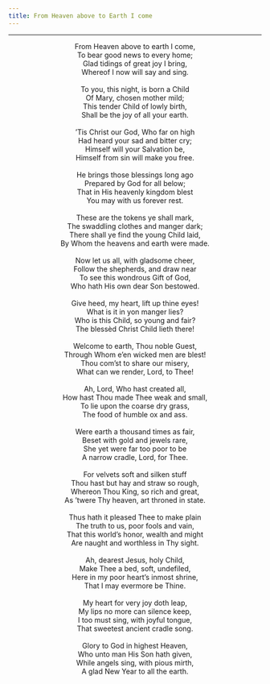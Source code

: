 ```yaml
---
title: From Heaven above to Earth I come
---
```


---
<center>
From Heaven above to earth I come,<br/>
To bear good news to every home;<br/>
Glad tidings of great joy I bring,<br/>
Whereof I now will say and sing.<br/>
<br/>
To you, this night, is born a Child<br/>
Of Mary, chosen mother mild;<br/>
This tender Child of lowly birth,<br/>
Shall be the joy of all your earth.<br/>
<br/>
’Tis Christ our God, Who far on high<br/>
Had heard your sad and bitter cry;<br/>
Himself will your Salvation be,<br/>
Himself from sin will make you free.<br/>
<br/>
He brings those blessings long ago<br/>
Prepared by God for all below;<br/>
That in His heavenly kingdom blest<br/>
You may with us forever rest.<br/>
<br/>
These are the tokens ye shall mark,<br/>
The swaddling clothes and manger dark;<br/>
There shall ye find the young Child laid,<br/>
By Whom the heavens and earth were made.<br/>
<br/>
Now let us all, with gladsome cheer,<br/>
Follow the shepherds, and draw near<br/>
To see this wondrous Gift of God,<br/>
Who hath His own dear Son bestowed.<br/>
<br/>
Give heed, my heart, lift up thine eyes!<br/>
What is it in yon manger lies?<br/>
Who is this Child, so young and fair?<br/>
The blessèd Christ Child lieth there!<br/>
<br/>
Welcome to earth, Thou noble Guest,<br/>
Through Whom e’en wicked men are blest!<br/>
Thou com’st to share our misery,<br/>
What can we render, Lord, to Thee!<br/>
<br/>
Ah, Lord, Who hast created all,<br/>
How hast Thou made Thee weak and small,<br/>
To lie upon the coarse dry grass,<br/>
The food of humble ox and ass.<br/>
<br/>
Were earth a thousand times as fair,<br/>
Beset with gold and jewels rare,<br/>
She yet were far too poor to be<br/>
A narrow cradle, Lord, for Thee.<br/>
<br/>
For velvets soft and silken stuff<br/>
Thou hast but hay and straw so rough,<br/>
Whereon Thou King, so rich and great,<br/>
As ’twere Thy heaven, art throned in state.<br/>
<br/>
Thus hath it pleased Thee to make plain<br/>
The truth to us, poor fools and vain,<br/>
That this world’s honor, wealth and might<br/>
Are naught and worthless in Thy sight.<br/>
<br/>
Ah, dearest Jesus, holy Child,<br/>
Make Thee a bed, soft, undefiled,<br/>
Here in my poor heart’s inmost shrine,<br/>
That I may evermore be Thine.<br/>
<br/>
My heart for very joy doth leap,<br/>
My lips no more can silence keep,<br/>
I too must sing, with joyful tongue,<br/>
That sweetest ancient cradle song.<br/>
<br/>
Glory to God in highest Heaven,<br/>
Who unto man His Son hath given,<br/>
While angels sing, with pious mirth,<br/>
A glad New Year to all the earth.
</center>